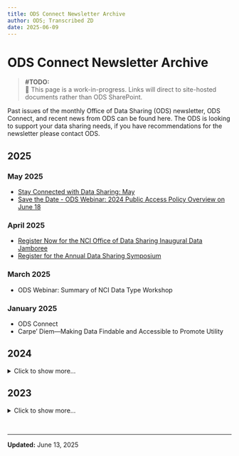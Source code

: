 ```yaml
---
title: ODS Connect Newsletter Archive
author: ODS; Transcribed ZD
date: 2025-06-09
---
```


# ODS Connect Newsletter Archive

>**\#TODO:**  
>🚧 This page is a work-in-progress. Links will direct to site-hosted documents rather than ODS SharePoint.

Past issues of the monthly Office of Data Sharing (ODS) newsletter, ODS Connect, and recent news from ODS can be found here. The ODS is looking to support your data sharing needs, if you have recommendations for the newsletter please contact ODS.

## 2025

### May 2025

- [Stay Connected with Data Sharing: May](https://nih.sharepoint.com/sites/NCI-CBIIT-OfficeofDataSharing/NCI%20Public%20Documents/Public%20Newsletter%20Archive/2025/Stay%20Connected%20with%20Data%20Sharing%20May.pdf?CT=1748365791777&OR=ItemsView)
- [Save the Date - ODS Webinar: 2024 Public Access Policy Overview on June 18](https://nih.sharepoint.com/sites/NCI-CBIIT-OfficeofDataSharing/NCI%20Public%20Documents/Public%20Newsletter%20Archive/2025/Save%20the%20Date%20-%20ODS%20Webinar_%202024%20Public%20Access%20Policy%20Overview%20on%20June%2018.pdf?CT=1748365775276&OR=ItemsView)

### April 2025

- [Register Now for the NCI Office of Data Sharing Inaugural Data Jamboree](https://nih.sharepoint.com/sites/NCI-CBIIT-OfficeofDataSharing/NCI%20Public%20Documents/Public%20Newsletter%20Archive/2025/Register%20Now%20for%20the%20NCI%20Office%20of%20Data%20Sharing%20Inaugural%20Data%20Jamboree.pdf?CT=1745245788197&OR=ItemsView)
- [Register for the Annual Data Sharing Symposium](https://nih.sharepoint.com/sites/NCI-CBIIT-OfficeofDataSharing/NCI%20Public%20Documents/Public%20Newsletter%20Archive/2025/Register%20for%20the%20Annual%20Data%20Sharing%20Symposium.pdf?CT=1745604784765&OR=ItemsView)

### March 2025

- ODS Webinar: Summary of NCI Data Type Workshop

### January 2025

- ODS Connect
- Carpe’ Diem—Making Data Findable and Accessible to Promote Utility

## 2024

<details>
  <summary>
  Click to show more...
  </summary>

### December 2024

- [Inaugural ODS Webinar & New Dataset Exploration Feature in the Index of NCI Studies (INS)](https://nih.sharepoint.com/sites/NCI-CBIIT-OfficeofDataSharing/NCI%20Public%20Documents/Public%20Newsletter%20Archive/2024/Inaugural%20ODS%20Webinar%20%26%20New%20Dataset%20Exploration%20Feature%20in%20the%20Index%20of%20NCI%20Studies%20(INS).pdf?CT=1734705543185&OR=ItemsView)

### November 2024

- NCI Office of Data Sharing Salutes Veterans and Service Members: Initiatives and Update
- ACTION NEEDED: Please add your voice and expertise to government policy implementation
- REMINDER: Action Needed by November 29th & ODS Symposium Executive Summary

### October 2024

- ODS Data Sharing Symposium 2024: Join the Conversation
- Key Impressions from the ODS Symposium

### September 2024

- NCI ODS Workshop Series and Register for the Annual Data Sharing Symposium
- Highlighting National Childhood Cancer Awareness Month and NCI's Index of NCI Studies

### August 2024

- Stay Connected with Data Sharing: August
- Apply Today to Participate in an In-Person HTAN Data Jamboree
- USCDI+ Cancer Registry Seeks Feedback on Data Element List and Hosts Listening Session

### July 2024

- Stay Connected with Data Sharing: July
- NCI Data Sharing: Resources and Support for Cancer Researchers

### June 2024

- Stay Connected with Data Sharing: June
- Cancer Moonshot Biobank Releases Data for First 248 Participants
- Human Tumor Atlas Network (HTAN) Data Jamboree 2024 Pitch

### May 2024

- Register Now for the Annual Data Sharing Symposium!
- Highlights from AACR and Congratulations Dr. Kerlavage

### April 2024

- Stay Connected with Data Sharing: April
- Data Sharing Champion: Cancer Target Discovery and Development (CTD²) Network

### March 2024

- Stay Connected with Data Sharing: March
- Where to Find ODS at AACR

### February 2024

- ODS Connect
- Stay Connected with Data Sharing: February
- Data Sharing of NCI-Sponsored Cancer Screening Trials

### January 2024

- ODS Connect
- NIH Data Management and Sharing Policy - Year One

</details>

## 2023

<details>
  <summary>
  Click to show more...
  </summary>

### December 2023

- ODS Connect

### November 2023

- ODS Connect

### October 2023

- ODS Connect

### September 2023

- ODS Connect

### August 2023

- ODS Connect

### July 2023

- ODS Connect

</details>

&nbsp;

---

**Updated:** June 13, 2025
